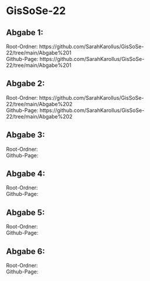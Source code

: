 # GisSoSe-22


<h2> Abgabe 1: </h2> 
  Root-Ordner: https://github.com/SarahKarollus/GisSoSe-22/tree/main/Abgabe%201<br>
  Github-Page: https://github.com/SarahKarollus/GisSoSe-22/tree/main/Abgabe%201<br>
  <h2> Abgabe 2: </h2> 
  Root-Ordner: https://github.com/SarahKarollus/GisSoSe-22/tree/main/Abgabe%202<br>
  Github-Page: https://github.com/SarahKarollus/GisSoSe-22/tree/main/Abgabe%202<br>
  <h2> Abgabe 3: </h2> 
  Root-Ordner: <br>
  Github-Page:<br>
  <h2> Abgabe 4: </h2> 
  Root-Ordner: <br>
  Github-Page:<br>
  <h2> Abgabe 5: </h2> 
  Root-Ordner: <br>
  Github-Page:<br>
  <h2> Abgabe 6: </h2> 
  Root-Ordner: <br>
  Github-Page:<br>
